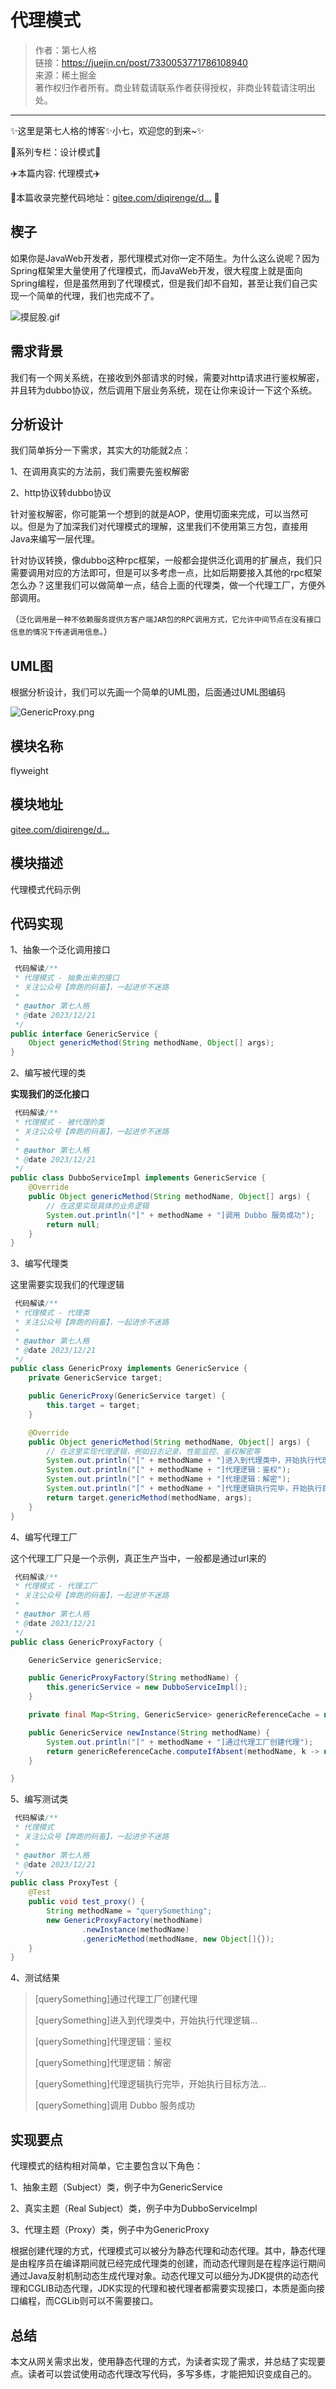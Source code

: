 # 代理模式

> 作者：第七人格               
> 链接：https://juejin.cn/post/7330053771786108940             
> 来源：稀土掘金                  
> 著作权归作者所有。商业转载请联系作者获得授权，非商业转载请注明出处。                    

---------

✨这里是第七人格的博客✨小七，欢迎您的到来~✨

🍅系列专栏：设计模式🍅

✈️本篇内容: 代理模式✈️

🍱本篇收录完整代码地址：[gitee.com/diqirenge/d…](https://link.juejin.cn?target=https%3A%2F%2Fgitee.com%2Fdiqirenge%2Fdesign-pattern "https://gitee.com/diqirenge/design-pattern") 🍱

## 楔子

如果你是JavaWeb开发者，那代理模式对你一定不陌生。为什么这么说呢？因为Spring框架里大量使用了代理模式，而JavaWeb开发，很大程度上就是面向Spring编程，但是虽然用到了代理模式，但是我们却不自知，甚至让我们自己实现一个简单的代理，我们也完成不了。

![摸屁股.gif](https://p6-juejin.byteimg.com/tos-cn-i-k3u1fbpfcp/cc7d3816f4f04f918a40606506424eed~tplv-k3u1fbpfcp-jj-mark:3024:0:0:0:q75.awebp#?w=240&h=240&s=75627&e=gif&f=7&b=fefefe)

## 需求背景

我们有一个网关系统，在接收到外部请求的时候，需要对http请求进行鉴权解密，并且转为dubbo协议，然后调用下层业务系统，现在让你来设计一下这个系统。

## 分析设计

我们简单拆分一下需求，其实大的功能就2点：

1、在调用真实的方法前，我们需要先鉴权解密

2、http协议转dubbo协议

针对鉴权解密，你可能第一个想到的就是AOP，使用切面来完成，可以当然可以。但是为了加深我们对代理模式的理解，这里我们不使用第三方包，直接用Java来编写一层代理。

针对协议转换，像dubbo这种rpc框架，一般都会提供泛化调用的扩展点，我们只需要调用对应的方法即可，但是可以多考虑一点，比如后期要接入其他的rpc框架怎么办？这里我们可以做简单一点，结合上面的代理类，做一个代理工厂，方便外部调用。

（`泛化调用是一种不依赖服务提供方客户端JAR包的RPC调用方式，它允许中间节点在没有接口信息的情况下传递调用信息。`）

## UML图

根据分析设计，我们可以先画一个简单的UML图，后面通过UML图编码

![GenericProxy.png](https://p9-juejin.byteimg.com/tos-cn-i-k3u1fbpfcp/fcf6d177e5274fc08db372b262e015b1~tplv-k3u1fbpfcp-jj-mark:3024:0:0:0:q75.awebp#?w=1116&h=680&s=34810&e=png&b=1e1f22)

## 模块名称

flyweight

## 模块地址

[gitee.com/diqirenge/d…](https://link.juejin.cn?target=https%3A%2F%2Fgitee.com%2Fdiqirenge%2Fdesign-pattern%2Ftree%2Fmaster%2Fsrc%2Fmain%2Fjava%2Fcom%2Frun2code%2Fdesign%2Fstructural%2Fproxy "https://gitee.com/diqirenge/design-pattern/tree/master/src/main/java/com/run2code/design/structural/proxy")

## 模块描述

代理模式代码示例

## 代码实现

1、抽象一个泛化调用接口

```java
 代码解读/**
 * 代理模式 - 抽象出来的接口
 * 关注公众号【奔跑的码畜】，一起进步不迷路
 *
 * @author 第七人格
 * @date 2023/12/21
 */
public interface GenericService {
    Object genericMethod(String methodName, Object[] args);
}
```

2、编写被代理的类

**实现我们的泛化接口**

```java
 代码解读/**
 * 代理模式 - 被代理的类
 * 关注公众号【奔跑的码畜】，一起进步不迷路
 *
 * @author 第七人格
 * @date 2023/12/21
 */
public class DubboServiceImpl implements GenericService {
    @Override
    public Object genericMethod(String methodName, Object[] args) {
        // 在这里实现具体的业务逻辑
        System.out.println("[" + methodName + "]调用 Dubbo 服务成功");
        return null;
    }
}
```

3、编写代理类

这里需要实现我们的代理逻辑

```java
 代码解读/**
 * 代理模式 - 代理类
 * 关注公众号【奔跑的码畜】，一起进步不迷路
 *
 * @author 第七人格
 * @date 2023/12/21
 */
public class GenericProxy implements GenericService {
    private GenericService target;

    public GenericProxy(GenericService target) {
        this.target = target;
    }

    @Override
    public Object genericMethod(String methodName, Object[] args) {
        // 在这里实现代理逻辑，例如日志记录、性能监控、鉴权解密等
        System.out.println("[" + methodName + "]进入到代理类中，开始执行代理逻辑...");
        System.out.println("[" + methodName + "]代理逻辑：鉴权");
        System.out.println("[" + methodName + "]代理逻辑：解密");
        System.out.println("[" + methodName + "]代理逻辑执行完毕，开始执行目标方法...");
        return target.genericMethod(methodName, args);
    }
}
```

4、编写代理工厂

这个代理工厂只是一个示例，真正生产当中，一般都是通过url来的

```java
 代码解读/**
 * 代理模式 - 代理工厂
 * 关注公众号【奔跑的码畜】，一起进步不迷路
 *
 * @author 第七人格
 * @date 2023/12/21
 */
public class GenericProxyFactory {

    GenericService genericService;

    public GenericProxyFactory(String methodName) {
        this.genericService = new DubboServiceImpl();
    }

    private final Map<String, GenericService> genericReferenceCache = new ConcurrentHashMap<>();

    public GenericService newInstance(String methodName) {
        System.out.println("[" + methodName + "]通过代理工厂创建代理");
        return genericReferenceCache.computeIfAbsent(methodName, k -> new GenericProxy(genericService));
    }

}
```

5、编写测试类

```java
 代码解读/**
 * 代理模式
 * 关注公众号【奔跑的码畜】，一起进步不迷路
 *
 * @author 第七人格
 * @date 2023/12/21
 */
public class ProxyTest {
    @Test
    public void test_proxy() {
        String methodName = "querySomething";
        new GenericProxyFactory(methodName)
                .newInstance(methodName)
                .genericMethod(methodName, new Object[]{});
    }
}
```

4、测试结果

> \[querySomething\]通过代理工厂创建代理
>
> \[querySomething\]进入到代理类中，开始执行代理逻辑...
>
> \[querySomething\]代理逻辑：鉴权
>
> \[querySomething\]代理逻辑：解密
>
> \[querySomething\]代理逻辑执行完毕，开始执行目标方法...
>
> \[querySomething\]调用 Dubbo 服务成功

## 实现要点

代理模式的结构相对简单，它主要包含以下角色：

1、抽象主题（Subject）类，例子中为GenericService

2、真实主题（Real Subject）类，例子中为DubboServiceImpl

3、代理主题（Proxy）类，例子中为GenericProxy

根据创建代理的方式，代理模式可以被分为静态代理和动态代理。其中，静态代理是由程序员在编译期间就已经完成代理类的创建，而动态代理则是在程序运行期间通过Java反射机制动态生成代理对象。动态代理又可以细分为JDK提供的动态代理和CGLIB动态代理，JDK实现的代理和被代理者都需要实现接口，本质是面向接口编程，而CGLib则可以不需要接口。

## 总结

本文从网关需求出发，使用静态代理的方式，为读者实现了需求，并总结了实现要点。读者可以尝试使用动态代理改写代码，多写多练，才能把知识变成自己的。